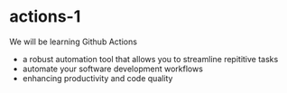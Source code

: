 # actions-1
We will be learning Github Actions
- a robust automation tool that allows you to streamline repititive tasks
- automate your software development workflows
- enhancing productivity and code quality